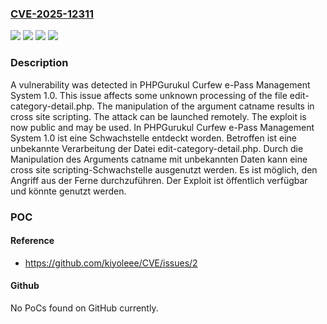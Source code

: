 ### [CVE-2025-12311](https://cve.mitre.org/cgi-bin/cvename.cgi?name=CVE-2025-12311)
![](https://img.shields.io/static/v1?label=Product&message=Curfew%20e-Pass%20Management%20System&color=blue)
![](https://img.shields.io/static/v1?label=Version&message=1.0%20&color=brightgreen)
![](https://img.shields.io/static/v1?label=Vulnerability&message=Code%20Injection&color=brightgreen)
![](https://img.shields.io/static/v1?label=Vulnerability&message=Cross%20Site%20Scripting&color=brightgreen)

### Description

A vulnerability was detected in PHPGurukul Curfew e-Pass Management System 1.0. This issue affects some unknown processing of the file edit-category-detail.php. The manipulation of the argument catname results in cross site scripting. The attack can be launched remotely. The exploit is now public and may be used.
In PHPGurukul Curfew e-Pass Management System 1.0 ist eine Schwachstelle entdeckt worden. Betroffen ist eine unbekannte Verarbeitung der Datei edit-category-detail.php. Durch die Manipulation des Arguments catname mit unbekannten Daten kann eine cross site scripting-Schwachstelle ausgenutzt werden. Es ist möglich, den Angriff aus der Ferne durchzuführen. Der Exploit ist öffentlich verfügbar und könnte genutzt werden.

### POC

#### Reference
- https://github.com/kiyoleee/CVE/issues/2

#### Github
No PoCs found on GitHub currently.

